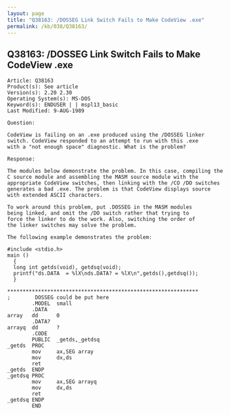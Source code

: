 ```yaml
---
layout: page
title: "Q38163: /DOSSEG Link Switch Fails to Make CodeView .exe"
permalink: /kb/038/Q38163/
---
```


## Q38163: /DOSSEG Link Switch Fails to Make CodeView .exe

	Article: Q38163
	Product(s): See article
	Version(s): 2.20 2.30
	Operating System(s): MS-DOS
	Keyword(s): ENDUSER | | mspl13_basic
	Last Modified: 9-AUG-1989
	
	Question:
	
	CodeView is failing on an .exe produced using the /DOSSEG linker
	switch. CodeView responded to an attempt to run with this .exe
	with a "not enough space" diagnostic. What is the problem?
	
	Response:
	
	The modules below demonstrate the problem. In this case, compiling the
	C source module and assembling the MASM source module with the
	appropriate CodeView switches, then linking with the /CO /DO switches
	generates a bad .exe. The problem is that CodeView displays source
	with extended ASCII characters.
	
	To work around this problem, put .DOSSEG in the MASM modules
	being linked, and omit the /DO switch rather that trying to
	force the linker to do the work. Also, switching the order of
	the linker switches may solve the problem.
	
	The following example demonstrates the problem:
	
	#include <stdio.h>
	main ()
	  {
	  long int getds(void), getdsq(void);
	  printf("ds.DATA  = %lX\nds.DATA? = %lX\n",getds(),getdsq());
	  }
	
	**************************************************************
	;        DOSSEG could be put here
	        .MODEL  small
	        .DATA
	array   dd      0
	        .DATA?
	arrayq  dd      ?
	        .CODE
	        PUBLIC  _getds,_getdsq
	_getds  PROC
	        mov     ax,SEG array
	        mov     dx,ds
	        ret
	_getds  ENDP
	_getdsq PROC
	        mov     ax,SEG arrayq
	        mov     dx,ds
	        ret
	_getdsq ENDP
	        END
